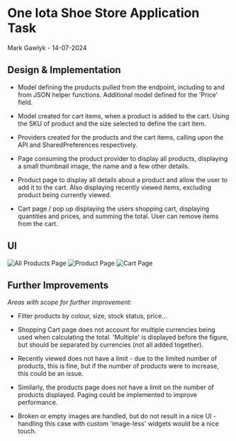 # One Iota Shoe Store Application Task
Mark Gawlyk - 14-07-2024

## Design & Implementation

- Model defining the products pulled from the endpoint, including to and from JSON helper functions. Additional model defined for the 'Price' field.

- Model created for cart items, when a product is added to the cart. Using the SKU of product and the size selected to define the cart item.

- Providers created for the products and the cart items, calling upon the API and SharedPreferences respectively.

- Page consuming the product provider to display all products, displaying a small thumbnail image, the name and a few other details.

- Product page to display all details about a product and allow the user to add it to the cart. Also displaying recently viewed items, excluding product being currently viewed.

- Cart page / pop up displaying the users shopping cart, displaying quantities and prices, and summing the total. User can remove items from the cart.

## UI
![All Products Page](./docs/all.png)
![Product Page](./docs/product.png)
![Cart Page](./docs/cart.png)

## Further Improvements

*Areas with scope for further improvement:*

- Filter products by colour, size, stock status, price...

- Shopping Cart page does not account for multiple currencies being used when calculating the total. 'Multiple' is displayed before the figure, but should be separated by currencies (not all added together).

- Recently viewed does not have a limit - due to the limited number of products, this is fine, but if the number of products were to increase, this could be an issue.

- Similarly, the products page does not have a limit on the number of products displayed. Paging could be implemented to improve performance.

- Broken or empty images are handled, but do not result in a nice UI - handling this case with custom 'image-less' widgets would be a nice touch.